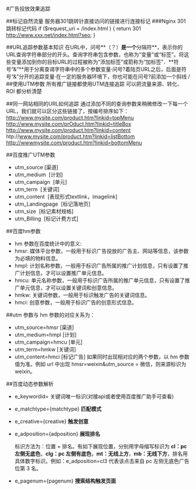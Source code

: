 #广告投放效果追踪


##标记自然流量
服务器301跳转针直接访问的链接进行连接标记
###Nginx 301跳转标记代码
    if ($request_uri = /index.html ) { return 301 http://www.xxx.net/index.html?seo; }  
    
##URL追踪参数基本知识
在URL中，问号**（？）**是一个**分隔符**，表示你的URL查询字符串部分的开头。查询字符串包含参数，也称为“变量”或“标签”。将这些变量添加到你的目标URL的过程被称为“添加标签”或箭称为“加标签”．**符号“&”**用于分离查谒字符串中的多个参数变量·问号?着陆页URL之后，后面是符号“&”分开的追踪变量·在一定的服务器环境下，你也可能在问号?前添加一个斜线 /
##使用UTM参数
所有推广链接都使用UTM连接追踪 可以把流量来源、转化、ROI 都分析清楚

##同一网站相同的URL如何追踪
通过添加不同的查询参数来稍微修改一下每一个URL，我们就可以区分这些链接了，按编号排序如下：
http://www.mysite.com/product.htm?linkid=topMenu
http://www.mysite.com/prOduct.htm?linkid=titleBox
http://www.mysite.com/product.htm?linkid=content
htp://www.mysite.com/product.htm?linkid=listBottom
http://wwwmysite.com/product.htm?linkid=bottomMenu

##百度推广UTM参数
- utm_source    [渠道]
- utm_medium     [计划]
- utm_campaign     [单元]
- utm_term     [关键词]
- utm_content     [表现形式textlink，imagelink]
- utm_Landingpage     [标记落地页]
- utm_size     [标记素材规格]
- utm_Billing     [标记计费方式]

##百度hm参数
- hm 参数在百度统计中的意义: 
- hmsr: 媒体平台参数，一般用于标识广告投放的广告主、网站等信息，该参数为必填的物料信息。 
- hmpl: 计划名称参数，一般用于标识广告所属的推广计划信息，只有设置了推广计划信息，才可以设置推广单元信息。 
- hmcu: 单元名称参数，一般用于标识广告所属的推广单元信息，只有设置了推广单元信息，才可以设置关键词和创意信息。 
- hmkw: 关键词参数，一般用于标识触发广告的关键词信息。 
- hmci: 创意参数，一般用于标识广告的创意形式信息。

##utm 参数与 hm 参数的对应关系为： 
- utm_source=hmsr [渠道]
- utm_medium=hmpl [计划] 
- utm_campaign=hmcu [单元]
- utm_term=hmkw [关键词]
- utm_content=hmci [标记广告]
如果同时出现相对应的两个参数，以 hm 参数值为准。例如 url 中出现 hmsr=weixin&utm_source = 微信，则来源标识为 weixin。

##百度动态参数解析
- e_keywordid= 关键词唯一标识(对接api或者使用百度推广助手可查看)
- e_matchtype={matchtype} **匹配模式**
- e_creative={creative} **触发创意**
- e_adposition={adposition} **展现排名**

    标识方法为：位置 + 排名。有如下展现位置，分别用字母缩写标识为 **cl：pc 左侧无底色**，**clg：pc 左侧有底色**，**mt：无线上方**，**mb：无线下方**，排名用具体数字标识。例如：e_adposition=cl3 代表该点击来自 pc 左侧无底色广告位第 3 名。
- e_pagenum={pagenum} **搜索结构触发页面**


